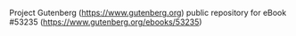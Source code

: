 Project Gutenberg (https://www.gutenberg.org) public repository for
eBook #53235 (https://www.gutenberg.org/ebooks/53235)
